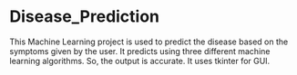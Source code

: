 # Disease_Prediction
This Machine Learning project is used to predict the disease based on the symptoms given by the user. It predicts using three different machine learning algorithms. So, the output is accurate. It uses tkinter for GUI.
